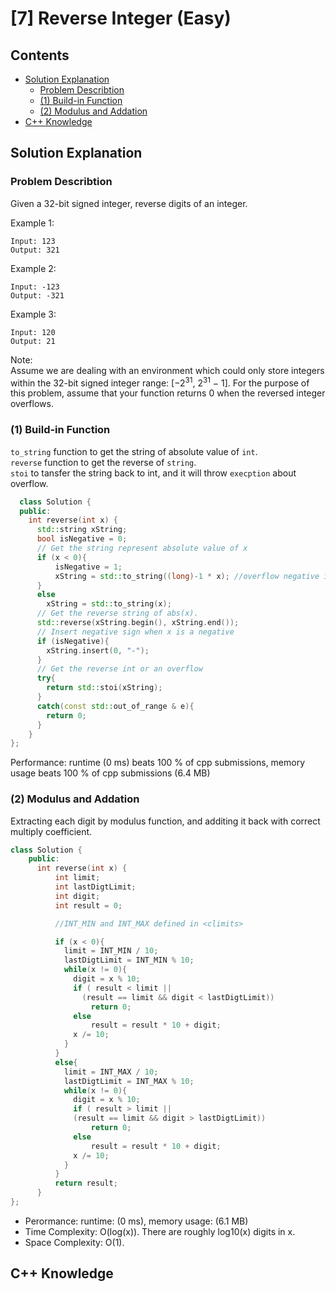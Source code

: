 # [7] Reverse Integer (Easy)
## Contents
  - [Solution Explanation](#solution-explanation)
    - [Problem Describtion](#problem-describtion)
    - [(1) Build-in Function](#1-build-in-function)
    - [(2) Modulus and Addation](#2-modulus-and-addation)
   - [C++ Knowledge](#c-knowledge)

## Solution Explanation

### Problem Describtion
Given a 32-bit signed integer, reverse digits of an integer.

Example 1:
```
Input: 123
Output: 321
```
Example 2:
```
Input: -123
Output: -321
```
Example 3:
```
Input: 120
Output: 21
```
Note:\
Assume we are dealing with an environment which could only store integers within the 32-bit signed integer range: [−2<sup>31</sup>,  2<sup>31</sup> − 1]. For the purpose of this problem, assume that your function returns 0 when the reversed integer overflows.

### (1) Build-in Function 

`to_string` function to get the string of absolute value of `int`.\
`reverse` function to get the reverse of `string`.\
`stoi` to tansfer the string back to int, and it will throw `execption` about overflow. 
    
``` C++
  class Solution {
  public:
    int reverse(int x) {
      std::string xString;
      bool isNegative = 0;
      // Get the string represent absolute value of x
      if (x < 0){
          isNegative = 1;
          xString = std::to_string((long)-1 * x); //overflow negative int to positive int
      }
      else
        xString = std::to_string(x);
      // Get the reverse string of abs(x).
      std::reverse(xString.begin(), xString.end());
      // Insert negative sign when x is a negative
      if (isNegative){
        xString.insert(0, "-");
      }     
      // Get the reverse int or an overflow 
      try{
        return std::stoi(xString);
      }
      catch(const std::out_of_range & e){
        return 0;
      }
    }
};
```
Performance: runtime (0 ms) beats 100 % of cpp submissions, memory usage beats 100 % of cpp submissions (6.4 MB) 


### (2) Modulus and Addation
Extracting each digit by modulus function, and additing it back with correct multiply coefficient.  
        
``` C++
class Solution {
    public:
      int reverse(int x) {
          int limit;
          int lastDigtLimit;
          int digit;
          int result = 0;

          //INT_MIN and INT_MAX defined in <climits>

          if (x < 0){
            limit = INT_MIN / 10;
            lastDigtLimit = INT_MIN % 10;
            while(x != 0){
              digit = x % 10;
              if ( result < limit ||
                (result == limit && digit < lastDigtLimit))
                  return 0;
              else
                  result = result * 10 + digit; 
              x /= 10;
            }
          }
          else{
            limit = INT_MAX / 10; 
            lastDigtLimit = INT_MAX % 10;
            while(x != 0){
              digit = x % 10;
              if ( result > limit || 
              (result == limit && digit > lastDigtLimit))
                  return 0;
              else
                  result = result * 10 + digit; 
              x /= 10;
            }
          }
          return result;   
      }
};
```
- Perormance: runtime: (0 ms), memory usage: (6.1 MB)
- Time Complexity: O(log⁡(x)). There are roughly log⁡10(x) digits in x.
- Space Complexity: O(1).

    
## C++ Knowledge
